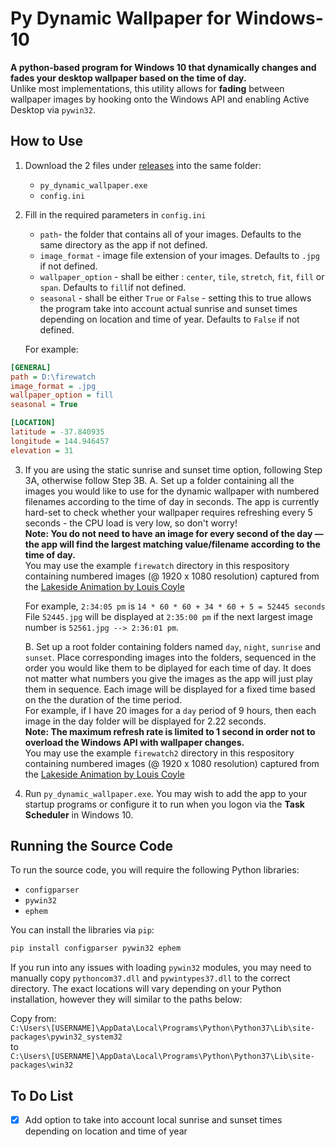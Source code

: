 # Py Dynamic Wallpaper for Windows-10
**A python-based program for Windows 10 that dynamically changes and fades your desktop wallpaper based on the time of day.**  
Unlike most implementations, this utility allows for **fading** between wallpaper images by hooking onto the Windows API and enabling Active Desktop via `pywin32`.

## How to Use
1. Download the 2 files under [releases](https://github.com/GrandTheftGelato/Py-Dynamic-Wallpaper-for-Windows-10/releases) into the same folder:  
   * `py_dynamic_wallpaper.exe`  
   * `config.ini`
  
  
2. Fill in the required parameters in `config.ini`
   * `path`- the folder that contains all of your images. Defaults to the same directory as the app if not defined.
   * `image_format` - image file extension of your images. Defaults to `.jpg` if not defined.
   * `wallpaper_option` - shall be either : `center`, `tile`, `stretch`, `fit`, `fill` or `span`. Defaults to `fill`if not defined.
   * `seasonal` - shall be either `True` or `False` - setting this to true allows the program take into account actual sunrise and sunset times depending on location and time of year.  Defaults to `False` if not defined.
  
   For example:  
```ini
[GENERAL]
path = D:\firewatch
image_format = .jpg
wallpaper_option = fill
seasonal = True

[LOCATION]
latitude = -37.840935
longitude = 144.946457
elevation = 31
```
  
  
3. If you are using the static sunrise and sunset time option, following Step 3A, otherwise follow Step 3B.
    A. Set up a folder containing all the images you would like to use for the dynamic wallpaper with numbered filenames according to the time of day in seconds.  The app is currently hard-set to check whether your wallpaper requires refreshing every 5 seconds - the CPU load is very low, so don't worry!  
	**Note: You do not need to have an image for every second of the day — the app will find the largest matching value/filename according to the time of day.**  
    You may use the example `firewatch` directory in this respository containing numbered images (@ 1920 x 1080 resolution) captured from the [Lakeside Animation by Louis Coyle](https://dribbble.com/shots/1941754-Lakeside-Animation)  
  
    For example, `2:34:05 pm` is `14 * 60 * 60 + 34 * 60 + 5 = 52445 seconds`  
    File `52445.jpg` will be displayed at `2:35:00 pm` if the next largest image number is `52561.jpg --> 2:36:01 pm`.  
	
   B. Set up a root folder containing folders named `day`, `night`, `sunrise` and `sunset`. Place corresponding images into the folders, sequenced in the order you would like them to be diplayed for each time of day. It does not matter what numbers you give the images as the app will just play them in sequence. Each image will be displayed for a fixed time based on the the duration of the time period.  
   For example, if I have 20 images for a `day` period of 9 hours, then each image in the day folder will be displayed for 2.22 seconds.  
   **Note: The maximum refresh rate is limited to 1 second in order not to overload the Windows API with wallpaper changes.**  
   You may use the example `firewatch2` directory in this respository containing numbered images (@ 1920 x 1080 resolution) captured from the [Lakeside Animation by Louis Coyle](https://dribbble.com/shots/1941754-Lakeside-Animation)  

4. Run `py_dynamic_wallpaper.exe`. You may wish to add the app to your startup programs or configure it to run when you logon via the **Task Scheduler** in Windows 10.

## Running the Source Code
To run the source code, you will require the following Python libraries:  
* `configparser`
* `pywin32`
* `ephem`
  
You can install the libraries via `pip`:  
```bash
pip install configparser pywin32 ephem
```
  
If you run into any issues with loading `pywin32` modules, you may need to manually copy `pythoncom37.dll` and `pywintypes37.dll` to the correct directory. The exact locations will vary depending on your Python installation, however they will similar to the paths below:  
  
Copy from:  
`C:\Users\[USERNAME]\AppData\Local\Programs\Python\Python37\Lib\site-packages\pywin32_system32`  
to  
`C:\Users\[USERNAME]\AppData\Local\Programs\Python\Python37\Lib\site-packages\win32`

## To Do List
- [x] Add option to take into account local sunrise and sunset times depending on location and time of year
